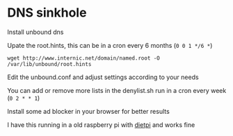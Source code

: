 # DNS sinkhole

Install unbound dns

Upate the root.hints, this can be in a cron every 6 months (`0 0 1 */6 *`)

`wget http://www.internic.net/domain/named.root -O /var/lib/unbound/root.hints`

Edit the unbound.conf and adjust settings according to your needs

You can add or remove more lists in the denylist.sh run in a cron every week (`0 2 * * 1`)

Install some ad blocker in your browser for better results

I have this running in a old raspberry pi with [dietpi](https://dietpi.com/) and works fine
